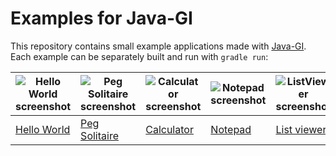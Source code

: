 # Examples for Java-GI

This repository contains small example applications made with [Java-GI](https://github.com/jwharm/java-gi). Each example can be separately built and run with `gradle run`:

| ![Hello World screenshot](https://github.com/jwharm/java-gi/blob/main/images/simple-helloworld.png) | ![Peg Solitaire screenshot](https://github.com/jwharm/java-gi/blob/main/images/peg-solitaire.png) | ![Calculator screenshot](https://github.com/jwharm/java-gi/blob/main/images/calculator.png) | ![Notepad screenshot](https://github.com/jwharm/java-gi/blob/main/images/notepad.png) | ![ListViewer screenshot](https://github.com/jwharm/java-gi/blob/main/images/listviewer.png) | 🎵 |
| ---- | ---- | ---- | ---- | ---- | ---- |
| [Hello World](https://github.com/jwharm/java-gi-examples/tree/main/HelloWorld) | [Peg Solitaire](https://github.com/jwharm/java-gi-examples/tree/main/PegSolitaire) | [Calculator](https://github.com/jwharm/java-gi-examples/tree/main/Calculator) | [Notepad](https://github.com/jwharm/java-gi-examples/tree/main/Notepad) | [List viewer](https://github.com/jwharm/java-gi-examples/tree/main/ListViewer) | [Play Sound](https://github.com/jwharm/java-gi-examples/tree/main/PlaySound)
